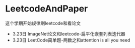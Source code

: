 # LeetcodeAndPaper
这个学期开始规律刷leetcode和看论文
* 3.23日 ImageNet论文和leetcode-扁平化嵌套列表迭代器
* 3.23日 LeetCode简单题-两数之和attention is all you need
